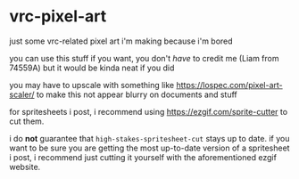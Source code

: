 # vrc-pixel-art
just some vrc-related pixel art i'm making because i'm bored

you can use this stuff if you want, you don't *have* to credit me (Liam from 74559A) but it would be kinda neat if you did

you may have to upscale with something like https://lospec.com/pixel-art-scaler/ to make this not appear blurry on documents and stuff

for spritesheets i post, i recommend using https://ezgif.com/sprite-cutter to cut them.

i do **not** guarantee that `high-stakes-spritesheet-cut` stays up to date. if you want to be sure you are getting the most up-to-date version of a spritesheet i post, i recommend just cutting it yourself with the aforementioned ezgif website.
